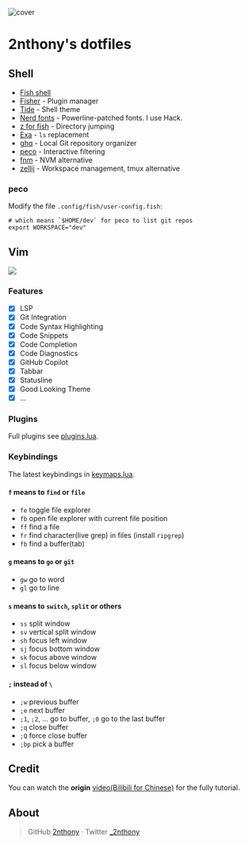 ![cover](https://cdn.jsdelivr.net/gh/2nthony/statics@main/uPic/SGZo9qiZPAEV.png)

# 2nthony's dotfiles

## Shell

- [Fish shell](https://fishshell.com/)
- [Fisher](https://github.com/jorgebucaran/fisher) - Plugin manager
- [Tide](https://github.com/IlanCosman/tide) - Shell theme
- [Nerd fonts](https://github.com/ryanoasis/nerd-fonts) - Powerline-patched fonts. I use Hack.
- [z for fish](https://github.com/jethrokuan/z) - Directory jumping
- [Exa](https://the.exa.website/) - `ls` replacement
- [ghq](https://github.com/x-motemen/ghq) - Local Git repository organizer
- [peco](https://github.com/peco/peco) - Interactive filtering
- [fnm](https://github.com/Schniz/fnm) - NVM alternative
- [zellij](https://github.com/zellij-org/zellij) - Workspace management, tmux alternative

### peco

Modify the file `.config/fish/user-config.fish`:

```fish
# which means `$HOME/dev` for peco to list git repos
export WORKSPACE="dev"
```

## Vim

![](https://badgen.net/badge/NeoVIM/0.7.0/cyan)

### Features

- [x] LSP
- [x] Git Integration
- [x] Code Syntax Highlighting
- [x] Code Snippets
- [x] Code Completion
- [x] Code Diagnostics
- [x] GitHub Copilot
- [x] Tabbar
- [x] Statusline
- [x] Good Looking Theme
- [x] ...

### Plugins

Full plugins see [plugins.lua](.config/nvim/lua/plugins.lua).

### Keybindings

The latest keybindings in [keymaps.lua](.config/nvim/after/plugin/user/keymaps.lua).

#### `f` means to `find` or `file`

- `fe` toggle file explorer
- `fb` open file explorer with current file position
- `ff` find a file
- `fr` find character(live grep) in files (install `ripgrep`)
- `fb` find a buffer(tab)

#### `g` means to `go` or `git`

- `gw` go to word
- `gl` go to line

#### `s` means to `switch`, `split` or others

- `ss` split window
- `sv` vertical split window
- `sh` focus left window
- `sj` focus bottom window
- `sk` focus above window
- `sl` focus below window

#### `;` instead of `\`

- `;w` previous buffer
- `;e` next buffer
- `;1`, `;2`, ... go to buffer, `;0` go to the last buffer
- `;q` close buffer
- `;Q` force close buffer
- `;bp` pick a buffer

## Credit

You can watch the **origin** [video(Bilibili for Chinese)](https://www.bilibili.com/video/BV1WY411P736/?spm_id_from=333.788) for the fully tutorial.

## About

> GitHub [2nthony](https://github.com/2nthony) · Twitter [\_2nthony](https://twitter.com/_2nthony)

